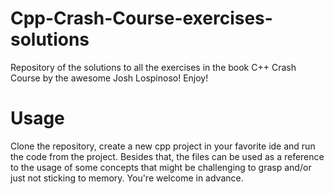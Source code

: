 # Cpp-Crash-Course-exercises-solutions
Repository of the solutions to all the exercises in the book C++ Crash Course by the awesome Josh Lospinoso! Enjoy!

# Usage
Clone the repository, create a new cpp project in your favorite ide and run the code from the project. Besides that, the files can be used as a reference to the usage of some concepts that might be challenging to grasp and/or just not sticking to memory. You're welcome in advance.
